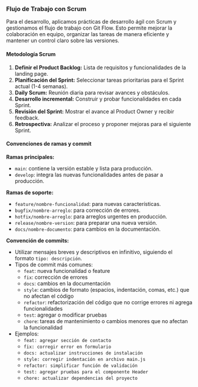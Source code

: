 ### Flujo de Trabajo con Scrum

Para el desarrollo, aplicamos prácticas de desarrollo ágil con Scrum y gestionamos el flujo de trabajo con Git Flow. Esto permite mejorar la colaboración en equipo, organizar las tareas de manera eficiente y mantener un control claro sobre las versiones.

#### Metodología Scrum

1. **Definir el Product Backlog:** Lista de requisitos y funcionalidades de la landing page.
2. **Planificación del Sprint:** Seleccionar tareas prioritarias para el Sprint actual (1-4 semanas).
3. **Daily Scrum:** Reunión diaria para revisar avances y obstáculos.
4. **Desarrollo incremental:** Construir y probar funcionalidades en cada Sprint.
5. **Revisión del Sprint:** Mostrar el avance al Product Owner y recibir feedback.
6. **Retrospectiva:** Analizar el proceso y proponer mejoras para el siguiente Sprint.

#### Convenciones de ramas y commit
 
**Ramas principales:**
- `main`: contiene la versión estable y lista para producción.
- `develop`: integra las nuevas funcionalidades antes de pasar a producción.

**Ramas de soporte:**
- `feature/nombre-funcionalidad`: para nuevas características.
- `bugfix/nombre-arreglo`: para corrección de errores.
- `hotfix/nombre-arreglo`: para arreglos urgentes en producción.
- `release/nombre-version`: para preparar una nueva versión.
- `docs/nombre-documento`: para cambios en la documentación.

**Convención de commits:**
- Utilizar mensajes breves y descriptivos en infinitivo, siguiendo el formato `tipo: descripción`.
- Tipos de commit más comunes:
    - `feat`: nueva funcionalidad o feature
    - `fix`: corrección de errores
    - `docs`: cambios en la documentación
    - `style`: cambios de formato (espacios, indentación, comas, etc.) que no afectan el código
    - `refactor`: refactorización del código que no corrige errores ni agrega funcionalidades
    - `test`: agregar o modificar pruebas
    - `chore`: tareas de mantenimiento o cambios menores que no afectan la funcionalidad
- Ejemplos:
    - `feat: agregar sección de contacto`
    - `fix: corregir error en formulario`
    - `docs: actualizar instrucciones de instalación`
    - `style: corregir indentación en archivo main.js`
    - `refactor: simplificar función de validación`
    - `test: agregar pruebas para el componente Header`
    - `chore: actualizar dependencias del proyecto`